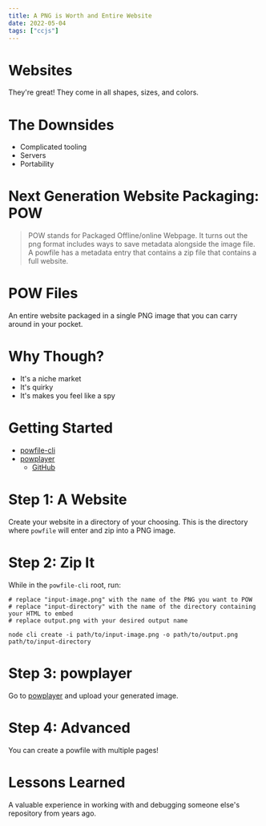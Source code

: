 ```yaml
---
title: A PNG is Worth and Entire Website
date: 2022-05-04
tags: ["ccjs"]
---
```


# Websites

They're great! They come in all shapes, sizes, and colors.

# The Downsides

- Complicated tooling
- Servers
- Portability

# Next Generation Website Packaging: **POW**

> POW stands for Packaged Offline/online Webpage. It turns out the png format includes ways to save metadata alongside the image file. A powfile has a metadata entry that contains a zip file that contains a full website.

# POW Files

An entire website packaged in a single PNG image that you can carry around in your pocket.

# Why Though?

- It's a niche market
- It's quirky
- It's makes you feel like a spy

# Getting Started

- [powfile-cli](https://github.com/troyvassalotti/powfile-cli)
- [powplayer](https://powplayer.netlify.app)
  - [GitHub](https://github.com/troyvassalotti/pow-player)

# Step 1: A Website

Create your website in a directory of your choosing. This is the directory where `powfile` will enter and zip into a PNG image.

# Step 2: Zip It

While in the `powfile-cli` root, run:

```shell
# replace "input-image.png" with the name of the PNG you want to POW
# replace "input-directory" with the name of the directory containing your HTML to embed
# replace output.png with your desired output name

node cli create -i path/to/input-image.png -o path/to/output.png path/to/input-directory
```

# Step 3: powplayer

Go to [powplayer](https://powplayer.netlify.app) and upload your generated image.

# Step 4: Advanced

You can create a powfile with multiple pages!

# Lessons Learned

A valuable experience in working with and debugging someone else's repository from years ago.
